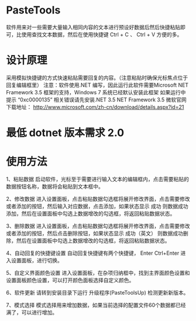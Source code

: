 # PasteTools
 软件用来对一些需要大量输入相同内容的文本进行预设好数据后然后快捷粘贴即可，比使用查找文本数据，然后在使用快捷键 Ctrl + C 、 Ctrl + V 方便的多。

# 设计原理
采用模拟快捷键的方式快速粘贴需要回复的内容。（注意粘贴时确保光标焦点位于回复编辑框里）
注意：软件使用.NET 编写，因此运行此软件需要Microsoft NET Framework 3.5 框架的支持，Windows 7 系统已经默认安装此框架
如果运行中提示 “0xc0000135” 相关错误请先安装.NET 3.5
NET Framework 3.5 微软官网下载地址：
http://www.microsoft.com/zh-cn/download/details.aspx?id=21

# 最低 dotnet 版本需求 2.0

# 使用方法
1、粘贴数据
启动软件，光标至于需要进行输入文本的编辑框内，点击需要粘贴的数据按钮名称，数据将会粘贴到文本框中。

2、修改数据
进入设置面板，点击粘贴数据勾选框将展开修改界面，点击需要修改或者添加的按钮，然后输入对应数据，点击添加，如果状态显示 成功 则数据成功添加，然后在设置面板中勾选上数据增改的勾选框，将返回粘贴数据状态。

3、删除数据
进入设置面板，点击粘贴数据勾选框将展开修改界面，点击需要修改或者添加的按钮，然后点击删除按钮，如果状态显示 成功（英文） 则数据成功删除，然后在设置面板中勾选上数据增改的勾选框，将返回粘贴数据状态。

4、自动回复的快捷键设置
自动回复快捷键有两个快捷键， Enter  Ctrl+Enter  进入设置面板，进行切换。

5、自定义界面颜色设置
进入设置面板，在杂项归纳框中，找到主界面颜色设置和设置面板颜色设置，可以打开颜色面板选择自定义颜色。

6、软件更新
请转到安装目录下运行 升级程序(PasteToolsUp) 检测更新新版本。

7、模式选择
模式选择用来增加数据，如果当前选择的配置文件60个数据都已经满了，可以进行增加。